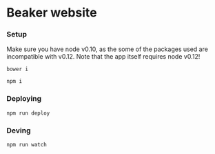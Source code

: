 Beaker website
===============

### Setup

Make sure you have node v0.10, as the some of the packages used are incompatible with v0.12.
Note that the app itself requires node v0.12!

    bower i

    npm i

### Deploying

    npm run deploy

### Deving

    npm run watch
